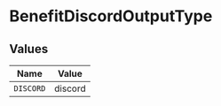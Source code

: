 # BenefitDiscordOutputType


## Values

| Name      | Value     |
| --------- | --------- |
| `DISCORD` | discord   |